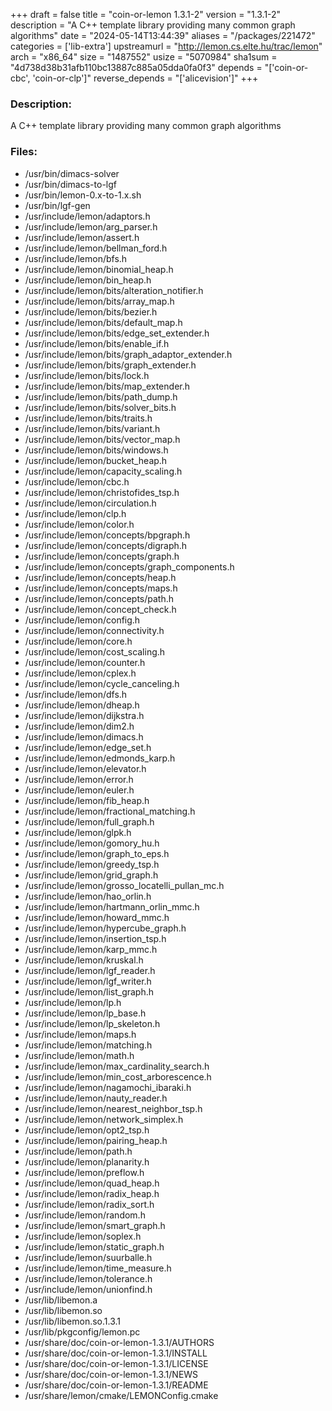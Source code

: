 +++
draft = false
title = "coin-or-lemon 1.3.1-2"
version = "1.3.1-2"
description = "A C++ template library providing many common graph algorithms"
date = "2024-05-14T13:44:39"
aliases = "/packages/221472"
categories = ['lib-extra']
upstreamurl = "http://lemon.cs.elte.hu/trac/lemon"
arch = "x86_64"
size = "1487552"
usize = "5070984"
sha1sum = "4d738d38b31afb110bc13887c885a05dda0fa0f3"
depends = "['coin-or-cbc', 'coin-or-clp']"
reverse_depends = "['alicevision']"
+++
### Description: 
A C++ template library providing many common graph algorithms

### Files: 
* /usr/bin/dimacs-solver
* /usr/bin/dimacs-to-lgf
* /usr/bin/lemon-0.x-to-1.x.sh
* /usr/bin/lgf-gen
* /usr/include/lemon/adaptors.h
* /usr/include/lemon/arg_parser.h
* /usr/include/lemon/assert.h
* /usr/include/lemon/bellman_ford.h
* /usr/include/lemon/bfs.h
* /usr/include/lemon/binomial_heap.h
* /usr/include/lemon/bin_heap.h
* /usr/include/lemon/bits/alteration_notifier.h
* /usr/include/lemon/bits/array_map.h
* /usr/include/lemon/bits/bezier.h
* /usr/include/lemon/bits/default_map.h
* /usr/include/lemon/bits/edge_set_extender.h
* /usr/include/lemon/bits/enable_if.h
* /usr/include/lemon/bits/graph_adaptor_extender.h
* /usr/include/lemon/bits/graph_extender.h
* /usr/include/lemon/bits/lock.h
* /usr/include/lemon/bits/map_extender.h
* /usr/include/lemon/bits/path_dump.h
* /usr/include/lemon/bits/solver_bits.h
* /usr/include/lemon/bits/traits.h
* /usr/include/lemon/bits/variant.h
* /usr/include/lemon/bits/vector_map.h
* /usr/include/lemon/bits/windows.h
* /usr/include/lemon/bucket_heap.h
* /usr/include/lemon/capacity_scaling.h
* /usr/include/lemon/cbc.h
* /usr/include/lemon/christofides_tsp.h
* /usr/include/lemon/circulation.h
* /usr/include/lemon/clp.h
* /usr/include/lemon/color.h
* /usr/include/lemon/concepts/bpgraph.h
* /usr/include/lemon/concepts/digraph.h
* /usr/include/lemon/concepts/graph.h
* /usr/include/lemon/concepts/graph_components.h
* /usr/include/lemon/concepts/heap.h
* /usr/include/lemon/concepts/maps.h
* /usr/include/lemon/concepts/path.h
* /usr/include/lemon/concept_check.h
* /usr/include/lemon/config.h
* /usr/include/lemon/connectivity.h
* /usr/include/lemon/core.h
* /usr/include/lemon/cost_scaling.h
* /usr/include/lemon/counter.h
* /usr/include/lemon/cplex.h
* /usr/include/lemon/cycle_canceling.h
* /usr/include/lemon/dfs.h
* /usr/include/lemon/dheap.h
* /usr/include/lemon/dijkstra.h
* /usr/include/lemon/dim2.h
* /usr/include/lemon/dimacs.h
* /usr/include/lemon/edge_set.h
* /usr/include/lemon/edmonds_karp.h
* /usr/include/lemon/elevator.h
* /usr/include/lemon/error.h
* /usr/include/lemon/euler.h
* /usr/include/lemon/fib_heap.h
* /usr/include/lemon/fractional_matching.h
* /usr/include/lemon/full_graph.h
* /usr/include/lemon/glpk.h
* /usr/include/lemon/gomory_hu.h
* /usr/include/lemon/graph_to_eps.h
* /usr/include/lemon/greedy_tsp.h
* /usr/include/lemon/grid_graph.h
* /usr/include/lemon/grosso_locatelli_pullan_mc.h
* /usr/include/lemon/hao_orlin.h
* /usr/include/lemon/hartmann_orlin_mmc.h
* /usr/include/lemon/howard_mmc.h
* /usr/include/lemon/hypercube_graph.h
* /usr/include/lemon/insertion_tsp.h
* /usr/include/lemon/karp_mmc.h
* /usr/include/lemon/kruskal.h
* /usr/include/lemon/lgf_reader.h
* /usr/include/lemon/lgf_writer.h
* /usr/include/lemon/list_graph.h
* /usr/include/lemon/lp.h
* /usr/include/lemon/lp_base.h
* /usr/include/lemon/lp_skeleton.h
* /usr/include/lemon/maps.h
* /usr/include/lemon/matching.h
* /usr/include/lemon/math.h
* /usr/include/lemon/max_cardinality_search.h
* /usr/include/lemon/min_cost_arborescence.h
* /usr/include/lemon/nagamochi_ibaraki.h
* /usr/include/lemon/nauty_reader.h
* /usr/include/lemon/nearest_neighbor_tsp.h
* /usr/include/lemon/network_simplex.h
* /usr/include/lemon/opt2_tsp.h
* /usr/include/lemon/pairing_heap.h
* /usr/include/lemon/path.h
* /usr/include/lemon/planarity.h
* /usr/include/lemon/preflow.h
* /usr/include/lemon/quad_heap.h
* /usr/include/lemon/radix_heap.h
* /usr/include/lemon/radix_sort.h
* /usr/include/lemon/random.h
* /usr/include/lemon/smart_graph.h
* /usr/include/lemon/soplex.h
* /usr/include/lemon/static_graph.h
* /usr/include/lemon/suurballe.h
* /usr/include/lemon/time_measure.h
* /usr/include/lemon/tolerance.h
* /usr/include/lemon/unionfind.h
* /usr/lib/libemon.a
* /usr/lib/libemon.so
* /usr/lib/libemon.so.1.3.1
* /usr/lib/pkgconfig/lemon.pc
* /usr/share/doc/coin-or-lemon-1.3.1/AUTHORS
* /usr/share/doc/coin-or-lemon-1.3.1/INSTALL
* /usr/share/doc/coin-or-lemon-1.3.1/LICENSE
* /usr/share/doc/coin-or-lemon-1.3.1/NEWS
* /usr/share/doc/coin-or-lemon-1.3.1/README
* /usr/share/lemon/cmake/LEMONConfig.cmake
